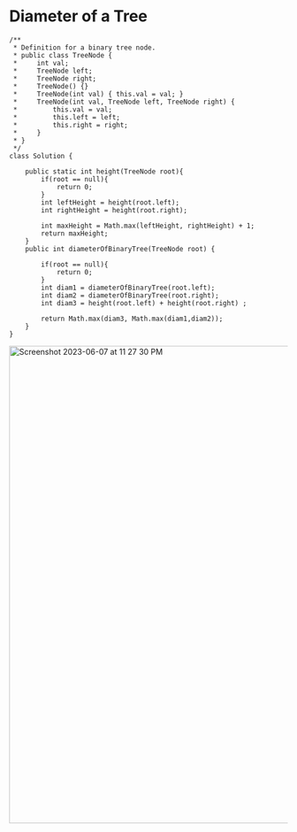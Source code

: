 # Diameter of a Tree
```
/**
 * Definition for a binary tree node.
 * public class TreeNode {
 *     int val;
 *     TreeNode left;
 *     TreeNode right;
 *     TreeNode() {}
 *     TreeNode(int val) { this.val = val; }
 *     TreeNode(int val, TreeNode left, TreeNode right) {
 *         this.val = val;
 *         this.left = left;
 *         this.right = right;
 *     }
 * }
 */
class Solution {

    public static int height(TreeNode root){
        if(root == null){
            return 0;
        }
        int leftHeight = height(root.left);
        int rightHeight = height(root.right);

        int maxHeight = Math.max(leftHeight, rightHeight) + 1;
        return maxHeight;
    }
    public int diameterOfBinaryTree(TreeNode root) {

        if(root == null){
            return 0;
        }
        int diam1 = diameterOfBinaryTree(root.left);
        int diam2 = diameterOfBinaryTree(root.right);
        int diam3 = height(root.left) + height(root.right) ;
        
        return Math.max(diam3, Math.max(diam1,diam2));
    }
}
```
<img width="863" alt="Screenshot 2023-06-07 at 11 27 30 PM" src="https://github.com/Abhi-Codehub/DSA-/assets/111800760/a124cde0-e142-4ee3-81c0-50fc040f048f">

